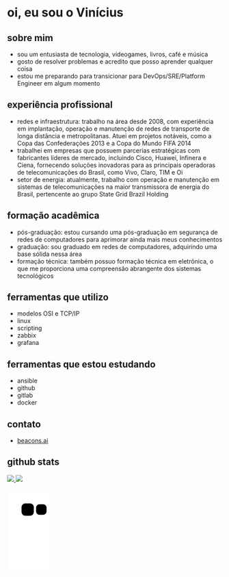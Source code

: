 # oi, eu sou o Vinícius

## sobre mim

- sou um entusiasta de tecnologia, videogames, livros, café e música
- gosto de resolver problemas e acredito que posso aprender qualquer coisa
- estou me preparando para transicionar para DevOps/SRE/Platform Engineer em algum momento

## experiência profissional

- redes e infraestrutura: trabalho na área desde 2008, com experiência em implantação, operação e manutenção de redes de transporte de longa distância e metropolitanas. Atuei em projetos notáveis, como a Copa das Confederações 2013 e a Copa do Mundo FIFA 2014
- trabalhei em empresas que possuem parcerias estratégicas com fabricantes líderes de mercado, incluindo Cisco, Huawei, Infinera e Ciena, fornecendo soluções inovadoras para as principais operadoras de telecomunicações do Brasil, como Vivo, Claro, TIM e Oi
- setor de energia: atualmente, trabalho com operação e manutenção em sistemas de telecomunicações na maior transmissora de energia do Brasil, pertencente ao grupo State Grid Brazil Holding

## formação acadêmica

- pós-graduação: estou cursando uma pós-graduação em segurança de redes de computadores para aprimorar ainda mais meus conhecimentos
- graduação: sou graduado em redes de computadores, adquirindo uma base sólida nessa área
- formação técnica: também possuo formação técnica em eletrônica, o que me proporciona uma compreensão abrangente dos sistemas tecnológicos

## ferramentas que utilizo

- modelos OSI e TCP/IP
- linux
- scripting
- zabbix
- grafana

## ferramentas que estou estudando

- ansible
- github
- gitlab
- docker

## contato

- [beacons.ai](https://beacons.ai/bl4cktux89)

## github stats

<div align="left">
  <a href="https://github.com/bl4cktux89">
  <img height="150em" src="https://github-readme-stats.vercel.app/api?username=bl4cktux89&show_icons=true&theme=dracula&include_all_commits=true&count_private=true"/>
  <img height="150em" src="https://github-readme-stats.vercel.app/api/top-langs/?username=bl4cktux89&layout=compact&langs_count=7&theme=dracula"/>
 
  ![Snake animation][snake]
</div>


[snake]: https://github.com/bl4cktux89/bl4cktux89/blob/output/github-contribution-grid-snake.svg